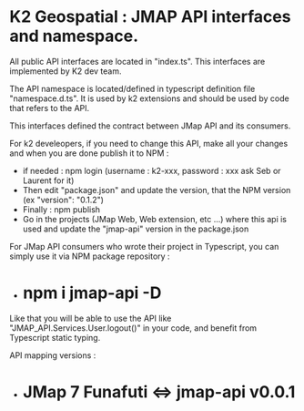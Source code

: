 # K2 Geospatial : JMAP API interfaces and namespace.

All public API interfaces are located in "index.ts". This interfaces are implemented by K2 dev team.

The API namespace is located/defined in typescript definition file "namespace.d.ts". It is used by k2 extensions and should be used by code that refers to the API.

This interfaces defined the contract between JMap API and its consumers.

For k2 develeopers, if you need to change this API, make all your changes and when you are done publish it to NPM :

  - if needed : npm login (username : k2-xxx, password : xxx ask Seb or Laurent for it)
  - Then edit "package.json" and update the version, that the NPM version (ex "version": "0.1.2")
  - Finally : npm publish
  - Go in the projects (JMap Web, Web extension, etc ...) where this api is used and update the "jmap-api" version in the package.json

For JMap API consumers who wrote their project in Typescript, you can simply use it via NPM package repository : 

  - # npm i jmap-api -D

Like that you will be able to use the API like "JMAP_API.Services.User.logout()" in your code, and benefit from Typescript static typing.

API mapping versions :

  - # JMap 7 Funafuti <=> jmap-api v0.0.1

